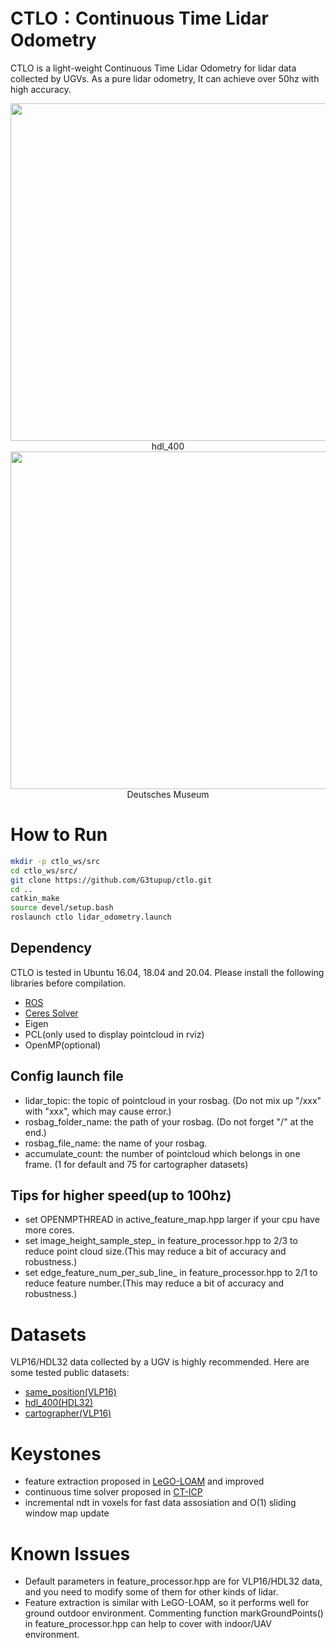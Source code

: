 # CTLO：Continuous Time Lidar Odometry

CTLO is a light-weight Continuous Time Lidar Odometry for lidar data collected by UGVs. As a pure lidar odometry, It can achieve over 50hz with high accuracy.

<div  align="center">  
<img src="image/hdl_400.png" width = "540" align=center />
</div>
<center>hdl_400</center>

<div  align="center">  
<img src="image/Deutsches Museum.png" width = "540" align=center />
</div>
<center>Deutsches Museum</center>


# How to Run

```bash
mkdir -p ctlo_ws/src
cd ctlo_ws/src/
git clone https://github.com/G3tupup/ctlo.git
cd ..
catkin_make
source devel/setup.bash
roslaunch ctlo lidar_odometry.launch
```

## Dependency

CTLO is tested in Ubuntu 16.04, 18.04 and 20.04. Please install the following libraries before compilation.

- [ROS](http://wiki.ros.org/ROS/Installation)
- [Ceres Solver](http://www.ceres-solver.org/installation.html)
- Eigen
- PCL(only used to display pointcloud in rviz)
- OpenMP(optional)

## Config launch file

- lidar_topic: the topic of pointcloud in your rosbag. (Do not mix up "/xxx" with "xxx", which may cause error.)
- rosbag_folder_name: the path of your rosbag. (Do not forget "/" at the end.)
- rosbag_file_name: the name of your rosbag.
- accumulate_count: the number of pointcloud which belongs in one frame. (1 for default and 75 for cartographer datasets)

## Tips for higher speed(up to 100hz)

- set OPENMPTHREAD in active_feature_map.hpp larger if your cpu have more cores.
- set image_height_sample_step_ in feature_processor.hpp to 2/3 to reduce point cloud size.(This may reduce a bit of accuracy and robustness.)
- set edge_feature_num_per_sub_line_ in feature_processor.hpp to 2/1 to reduce feature number.(This may reduce a bit of accuracy and robustness.)

# Datasets

VLP16/HDL32 data collected by a UGV is highly recommended. Here are some tested public datasets: 

- [same_position(VLP16)](https://github.com/RobustFieldAutonomyLab/jackal_dataset_20170608)
- [hdl_400(HDL32)](https://github.com/koide3/hdl_graph_slam)
- [cartographer(VLP16)](https://google-cartographer-ros.readthedocs.io/en/latest/data.html#id4)

# Keystones

- feature extraction proposed in [LeGO-LOAM](https://github.com/RobustFieldAutonomyLab/LeGO-LOAM) and improved
- continuous time solver proposed in [CT-ICP](https://github.com/jedeschaud/ct_icp)
- incremental ndt in voxels for fast data assosiation and O(1) sliding window map update

# Known Issues

- Default parameters in feature_processor.hpp are for VLP16/HDL32 data, and you need to modify some of them for other kinds of lidar.
- Feature extraction is similar with LeGO-LOAM, so it performs well for ground outdoor environment. Commenting function markGroundPoints() in feature_processor.hpp can help to cover with indoor/UAV environment. 
